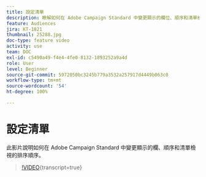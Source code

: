 ```yaml
---
title: 設定清單
description: 瞭解如何在 Adobe Campaign Standard 中變更顯示的欄位、順序和清單檢視排序。
feature: Audiences
jira: KT-1821
thumbnail: 25288.jpg
doc-type: feature video
activity: use
team: DOC
exl-id: c5490a49-f4e4-4fe0-8132-1893252a9a4d
role: User
level: Beginner
source-git-commit: 5972050bc3245b779a3532a257917d4449b063c0
workflow-type: tm+mt
source-wordcount: '54'
ht-degree: 100%

---
```


# 設定清單

此影片說明如何在 Adobe Campaign Standard 中變更顯示的欄、順序和清單檢視的排序順序。

>[!VIDEO](https://video.tv.adobe.com/v/25288/?learn=on){transcript=true}
